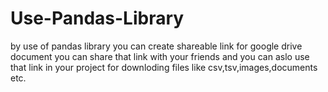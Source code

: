 # Use-Pandas-Library
by use of pandas library you can create shareable link for google drive document
you can share that link with your friends and you can aslo use that link in your project for downloding files like
csv,tsv,images,documents etc.
